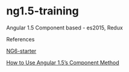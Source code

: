 # ng1.5-training

Angular 1.5 Component based - es2015, Redux

References

[NG6-starter](https://github.com/AngularClass/NG6-starter)

[How to Use Angular 1.5’s Component Method](https://scotch.io/tutorials/how-to-use-angular-1-5s-component-method)